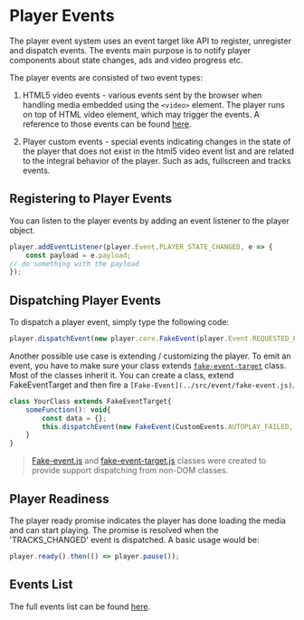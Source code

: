 # Player Events
The player event system uses an event target like API to register, unregister and dispatch events. The events main purpose is to notify player components about state changes, ads and video progress etc.

The player events are consisted of two event types:

 1. HTML5 video events - various events sent by the browser when handling media embedded using the `<video>` element. The player runs on top of HTML video element, which may trigger the events. A reference to those events can be found [here](https://developer.mozilla.org/en-US/docs/Web/Guide/Events/Media_events).

 2. Player custom events - special events indicating changes in the state of the player that does not exist in the html5 video event list and are related to the integral behavior of the player. Such as ads, fullscreen and tracks events.

## Registering to Player Events

You can listen to the player events by adding an event listener to the player object.

```javascript
player.addEventListener(player.Event.PLAYER_STATE_CHANGED, e => {
    const payload = e.payload;
// do something with the payload
});
```

## Dispatching Player Events

To dispatch a player event, simply type the following code:
```javascript
player.dispatchEvent(new player.core.FakeEvent(player.Event.REQUESTED_ENTER_FULLSCREEN, optionalData));
```

Another possible use case is extending / customizing the player.
To emit an event, you have to make sure your class extends [`fake-event-target`](../src/event/fake-event-target.js) class. Most of the classes inherit it. You can create a class, extend FakeEventTarget and then fire a `[Fake-Event](../src/event/fake-event.js)`.

```javascript
class YourClass extends FakeEventTarget{
	someFunction(): void{
		const data = {};
		this.dispatchEvent(new FakeEvent(CustomEvents.AUTOPLAY_FAILED, data))
	}
}
```
> [Fake-event.js](../src/event/fake-event.js) and [fake-event-target.js](../src/event/fake-event-target.js) classes were created to provide support dispatching from non-DOM classes.

## Player Readiness
The player ready promise indicates the player has done loading the media and can start playing. The promise is resolved when the 'TRACKS_CHANGED' event is dispatched.
A basic usage would be:

```javascript
player.ready().then(() => player.pause());
```

## Events List
The full events list can be found [here](../src/event/events.js).
